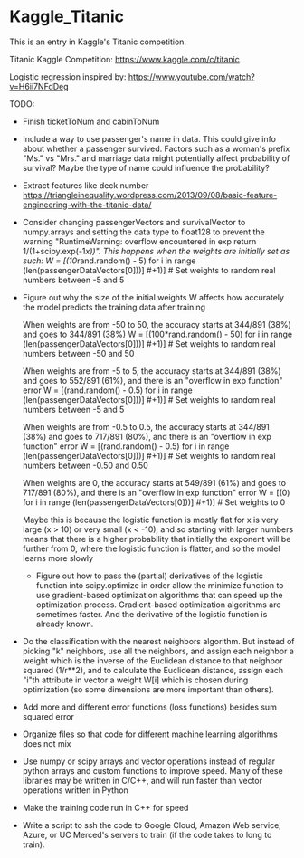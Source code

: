 # Kaggle_Titanic
This is an entry in Kaggle's Titanic competition.


Titanic Kaggle Competition: https://www.kaggle.com/c/titanic

Logistic regression inspired by: https://www.youtube.com/watch?v=H6ii7NFdDeg

TODO:
- Finish ticketToNum and cabinToNum
- Include a way to use passenger's name in data. This could give info about whether a passenger survived. Factors such as a woman's prefix "Ms." vs "Mrs." and marriage data might potentially affect probability of survival? Maybe the type of name could influence the probability?
- Extract features like deck number
	https://triangleinequality.wordpress.com/2013/09/08/basic-feature-engineering-with-the-titanic-data/
- Consider changing passengerVectors and survivalVector to numpy.arrays and setting the data type to float128 to prevent the warning "RuntimeWarning: overflow encountered in exp return 1/(1+scipy.exp(-1*x))". This happens when the weights are initially set as such:
	W = [(10*rand.random() - 5) for i in range (len(passengerDataVectors[0]))]	#+1)] # Set weights to random real numbers between -5 and 5
	
- Figure out why the size of the initial weights W affects how accurately the model predicts the training data after training
	
	
	When weights are from -50 to 50, the accuracy starts at 344/891 (38%) and goes to 344/891 (38%)
		W = [(100*rand.random() - 50) for i in range (len(passengerDataVectors[0]))]	#+1)] # Set weights to random real numbers between -50 and 50
	
	When weights are from -5 to 5, the accuracy starts at 344/891 (38%) and goes to 552/891 (61%), and there is an "overflow in exp function" error
		W = [(rand.random() - 0.5) for i in range (len(passengerDataVectors[0]))]	#+1)] # Set weights to random real numbers between -5 and 5
	
	When weights are from -0.5 to 0.5, the accuracy starts at 344/891 (38%) and goes to 717/891 (80%), and there is an "overflow in exp function" error
		W = [(rand.random() - 0.5) for i in range (len(passengerDataVectors[0]))]	#+1)] # Set weights to random real numbers between -0.50 and 0.50
	
	When weights are 0, the accuracy starts at 549/891 (61%) and goes to 717/891 (80%), and there is an "overflow in exp function" error
		W = [(0) for i in range (len(passengerDataVectors[0]))]	#+1)] # Set weights to 0

	Maybe this is because the logistic function is mostly flat for x is very large (x > 10) or very small (x < -10), and so starting with larger numbers means that there is a higher probability that initially the exponent will be further from 0, where the logistic function is flatter, and so the model learns more slowly
	
	- Figure out how to pass the (partial) derivatives of the logistic function into scipy.optimize in order allow the minimize function to use gradient-based optimization algorithms that can speed up the optimization process. Gradient-based optimization algorithms are sometimes faster. And the derivative of the logistic function is already known.

- Do the classification with the nearest neighbors algorithm. But instead of picking "k" neighbors, use all the neighbors, and assign each neighbor a weight which is the inverse of the Euclidean distance to that neighbor squared (1/r**2), and to calculate the Euclidean distance, assign each "i"th attribute in vector a weight W[i] which is chosen during optimization (so some dimensions are more important than others).

- Add more and different error functions (loss functions) besides sum squared error

- Organize files so that code for different machine learning algorithms does not mix

- Use numpy or scipy arrays and vector operations instead of regular python arrays  and custom functions to improve speed. Many of these libraries may be written in C/C++, and will run faster than vector operations written in Python

- Make the training code run in C++ for speed

- Write a script to ssh the code to Google Cloud, Amazon Web service, Azure, or UC Merced's servers to train (if the code takes to long to train).